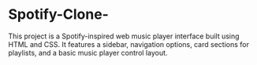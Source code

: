 # Spotify-Clone-
This project is a Spotify-inspired web music player interface built using HTML and CSS. It features a sidebar, navigation options, card sections for playlists, and a basic music player control layout.
